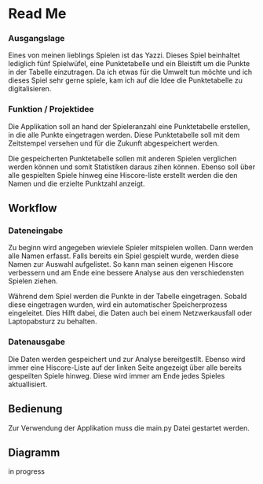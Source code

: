 # Read Me
### Ausgangslage
Eines von meinen lieblings Spielen ist das Yazzi. Dieses Spiel beinhaltet lediglich fünf Spielwüfel, eine Punktetabelle und ein Bleistift um die Punkte in der Tabelle einzutragen. Da ich etwas für die Umwelt tun möchte und ich dieses Spiel sehr gerne spiele, kam ich auf die Idee die Punktetabelle zu digitalisieren.
### Funktion / Projektidee
Die Applikation soll an hand der Spieleranzahl eine Punktetabelle erstellen, in die alle Punkte eingetragen werden. Diese Punktetabelle soll mit dem Zeitstempel versehen und für die Zukunft abgespeichert werden.

Die gespeicherten Punktetabelle sollen mit anderen Spielen verglichen werden können und somit Statistiken daraus zihen können. Ebenso soll über alle gespielten Spiele hinweg eine Hiscore-liste erstellt werden die den Namen und die erzielte Punktzahl anzeigt.
## Workflow
### Dateneingabe
Zu beginn wird angegeben wieviele Spieler mitspielen wollen. Dann werden alle Namen erfasst. Falls bereits ein Spiel gespielt wurde, werden diese Namen zur Auswahl aufgelistet. So kann man seinen eigenen Hiscore verbessern und am Ende eine bessere Analyse aus den verschiedensten Spielen ziehen.

Während dem Spiel werden die Punkte in der Tabelle eingetragen. Sobald diese eingetragen wurden, wird ein automatischer Speicherprozess eingeleitet. Dies Hilft dabei, die Daten auch bei einem Netzwerkausfall oder Laptopabsturz zu behalten.
### Datenausgabe
Die Daten werden gespeichert und zur Analyse bereitgestllt. Ebenso wird immer eine Hiscore-Liste auf der linken Seite angezeigt über alle bereits gespeilten Spiele hinweg. Diese wird immer am Ende jedes Spieles aktuallisiert.
## Bedienung
Zur Verwendung der Applikation muss die main.py Datei gestartet werden.
## Diagramm
in progress